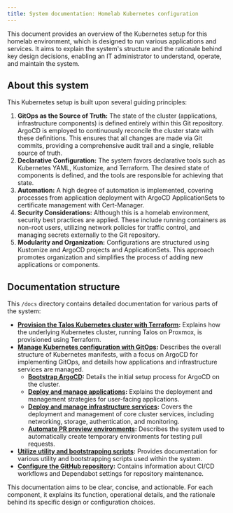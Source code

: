 ```yaml
---
title: System documentation: Homelab Kubernetes configuration
---
```


This document provides an overview of the Kubernetes setup for this homelab environment, which is designed to run
various applications and services. It aims to explain the system's structure and the rationale behind key design
decisions, enabling an IT administrator to understand, operate, and maintain the system.

## About this system

This Kubernetes setup is built upon several guiding principles:

1. **GitOps as the Source of Truth:** The state of the cluster (applications, infrastructure components) is defined
   entirely within this Git repository. ArgoCD is employed to continuously reconcile the cluster state with these
   definitions. This ensures that all changes are made via Git commits, providing a comprehensive audit trail and a
   single, reliable source of truth.
2. **Declarative Configuration:** The system favors declarative tools such as Kubernetes YAML, Kustomize, and Terraform.
   The desired state of components is defined, and the tools are responsible for achieving that state.
3. **Automation:** A high degree of automation is implemented, covering processes from application deployment with
   ArgoCD ApplicationSets to certificate management with Cert-Manager.
4. **Security Considerations:** Although this is a homelab environment, security best practices are applied. These
   include running containers as non-root users, utilizing network policies for traffic control, and managing secrets
   externally to the Git repository.
5. **Modularity and Organization:** Configurations are structured using Kustomize and ArgoCD projects and
   ApplicationSets. This approach promotes organization and simplifies the process of adding new applications or
   components.

## Documentation structure

This `/docs` directory contains detailed documentation for various parts of the system:

- **[Provision the Talos Kubernetes cluster with Terraform](./tofu/README.md):** Explains how the underlying Kubernetes
  cluster, running Talos on Proxmox, is provisioned using Terraform.
- **[Manage Kubernetes configuration with GitOps](./k8s/README.md):** Describes the overall structure of Kubernetes
  manifests, with a focus on ArgoCD for implementing GitOps, and details how applications and infrastructure services
  are managed.
  - **[Bootstrap ArgoCD](./k8s/argocd-bootstrap.md):** Details the initial setup process for ArgoCD on the cluster.
  - **[Deploy and manage applications](./k8s/applications/README.md):** Explains the deployment and management
    strategies for user-facing applications.
  - **[Deploy and manage infrastructure services](./k8s/infrastructure/README.md):** Covers the deployment and
    management of core cluster services, including networking, storage, authentication, and monitoring.
  - **[Automate PR preview environments](./k8s/pr-preview/README.md):** Describes the system used to automatically
    create temporary environments for testing pull requests.
- **[Utilize utility and bootstrapping scripts](./scripts/README.md):** Provides documentation for various utility and
  bootstrapping scripts used within the system.
- **[Configure the GitHub repository](./github/README.md):** Contains information about CI/CD workflows and Dependabot
  settings for repository maintenance.

This documentation aims to be clear, concise, and actionable. For each component, it explains its function, operational
details, and the rationale behind its specific design or configuration choices.
